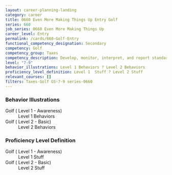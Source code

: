 ```yaml
---
layout: career-planning-landing
category: career
title: 0660 Even More Making Things Up Entry Golf
series: 660
job_series: 0660 Even More Making Things Up
career_level: Entry
permalink: /cards/660-Golf-Entry
functional_competency_designation: Secondary
competency: Golf
competency_group: Taxes
competency_description: Develop, monitor, interpret, and report standardized processes/operations to ensure transparency and compliance with financial statutory, regulatory, and leadership guidance with the intent of promoting effectiveness and accountability.
level: "7-9"
behavior_illustrations: Level 1 Behaviors ? Level 2 Behaviors
proficiency_level_definition: Level 1  Stuff ? Level 2 Stuff
relevant_courses: []
filters: Taxes-Golf GS-7-9 series-0660
---
```


<div class="desktop:grid-col-6 margin-y-205">
  <div class="border-top-05 bg-white padding-2 shadow-5 height-full members-hover border-1px border-gray-30 border-top-orange radius-lg">
    <h3>Behavior Illustrations</h3>
    <dl class="text-base"><dt>Golf ( Level 1 - Awareness)</dt><dd>Level 1 Behaviors</dd><dt>Golf ( Level 2 - Basic)</dt><dd>Level 2 Behaviors</dd></dl>
  </div>
</div>
<div class="desktop:grid-col-6 margin-y-205">
  <div class="border-top-05 bg-white padding-2 shadow-5 height-full members-hover border-1px border-gray-30 border-top-orange radius-lg">
    <h3>Proficiency Level Definition</h3>
    <dl class="text-base"><dt>Golf ( Level 1 - Awareness)</dt><dd>Level 1  Stuff</dd><dt>Golf ( Level 2 - Basic)</dt><dd>Level 2 Stuff</dd></dl>
  </div>
</div>